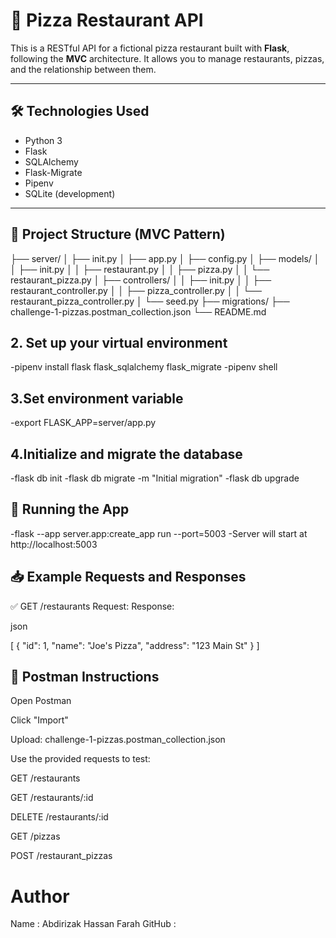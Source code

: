 # 🍕 Pizza Restaurant API

This is a RESTful API for a fictional pizza restaurant built with **Flask**, following the **MVC** architecture. It allows you to manage restaurants, pizzas, and the relationship between them.

---

## 🛠️ Technologies Used

- Python 3
- Flask
- SQLAlchemy
- Flask-Migrate
- Pipenv
- SQLite (development)

---

## 📁 Project Structure (MVC Pattern)
├── server/
│ ├── init.py
│ ├── app.py
│ ├── config.py
│ ├── models/
│ │ ├── init.py
│ │ ├── restaurant.py
│ │ ├── pizza.py
│ │ └── restaurant_pizza.py
│ ├── controllers/
│ │ ├── init.py
│ │ ├── restaurant_controller.py
│ │ ├── pizza_controller.py
│ │ └── restaurant_pizza_controller.py
│ └── seed.py
├── migrations/
├── challenge-1-pizzas.postman_collection.json
└── README.md

## 2. Set up your virtual environment
 -pipenv install flask flask_sqlalchemy flask_migrate
 -pipenv shell
## 3.Set environment variable
-export FLASK_APP=server/app.py
## 4.Initialize and migrate the database
-flask db init
-flask db migrate -m "Initial migration"
-flask db upgrade

## 🚀 Running the App
-flask --app server.app:create_app run --port=5003
-Server will start at http://localhost:5003

## 📥 Example Requests and Responses
✅ GET /restaurants
Request:
Response:

json

[
  {
    "id": 1,
    "name": "Joe's Pizza",
    "address": "123 Main St"
  }
]

## 🧪 Postman Instructions
Open Postman

Click "Import"

Upload: challenge-1-pizzas.postman_collection.json

Use the provided requests to test:

GET /restaurants

GET /restaurants/:id

DELETE /restaurants/:id

GET /pizzas

POST /restaurant_pizzas
# Author
Name : Abdirizak Hassan Farah
GitHub : 
